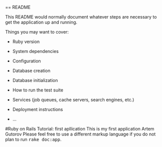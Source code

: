 == README

This README would normally document whatever steps are necessary to get the
application up and running.

Things you may want to cover:

* Ruby version

* System dependencies

* Configuration

* Database creation

* Database initialization

* How to run the test suite

* Services (job queues, cache servers, search engines, etc.)

* Deployment instructions

* ...

#Ruby on Rails Tutorial: first apllication
This is my first application
Artem Gutorov
Please feel free to use a different markup language if you do not plan to run
<tt>rake doc:app</tt>.
